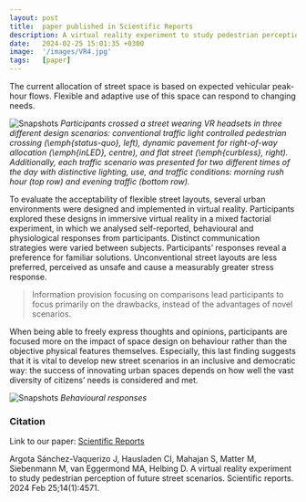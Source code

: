 ```yaml
---
layout: post
title:  paper published in Scientific Reports
description: A virtual reality experiment to study pedestrian perception of future street scenarios
date:   2024-02-25 15:01:35 +0300
image:  '/images/VR4.jpg'
tags:   [paper]
---
```




The current allocation of street space is based on expected vehicular peak-hour flows. 
Flexible and adaptive use of this space can respond to changing needs. 

![Snapshots]({{site.baseurl}}/images/VR3.jpg#wide)
*Participants crossed a street wearing VR headsets in three different design scenarios: conventional traffic light controlled pedestrian crossing (\emph{status-quo}, left), dynamic pavement for right-of-way allocation (\emph{inLED}, centre), and flat street (\emph{curbless}, right). Additionally, each traffic scenario was presented for two different times of the day with distinctive lighting, use, and traffic conditions: morning rush hour (top row) and evening traffic (bottom row).*

To evaluate the acceptability of flexible street layouts, several urban environments were designed and implemented in virtual reality. 
Participants explored these designs in immersive virtual reality in a  mixed factorial experiment, in which we analysed self-reported, behavioural and physiological responses from participants. 
Distinct communication strategies were varied between subjects. 
Participants’ responses reveal a preference for familiar solutions. 
Unconventional street layouts are less preferred, perceived as unsafe and cause a measurably greater stress response. 

> Information provision focusing on comparisons lead participants to focus primarily on the drawbacks, instead of the advantages of novel scenarios. 

When being able to freely express thoughts and opinions, participants are focused more on the impact of space design on behaviour rather than the objective physical features themselves. 
Especially, this last finding suggests that it is vital to develop new street scenarios in an inclusive and democratic way: the success of innovating urban spaces depends on how well the vast diversity of citizens’ needs is considered and met.

![Snapshots]({{site.baseurl}}/images/VR2.jpg)
*Behavioural responses*

### Citation

Link to our paper: [Scientific Reports](https://www.nature.com/articles/s41598-024-55073-x)

Argota Sánchez-Vaquerizo J, Hausladen CI, Mahajan S, Matter M, Siebenmann M, van Eggermond MA, Helbing D. A virtual reality experiment to study pedestrian perception of future street scenarios. Scientific reports. 2024 Feb 25;14(1):4571.